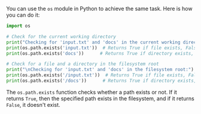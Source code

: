 You can use the `os` module in Python to achieve the same task. Here is how you can do it:

```python
import os

# Check for the current working directory
print("Checking for 'input.txt' and 'docs' in the current working directory:")
print(os.path.exists('input.txt'))  # Returns True if file exists, False otherwise
print(os.path.exists('docs'))      # Returns True if directory exists, False otherwise

# Check for a file and a directory in the filesystem root
print("\nChecking for 'input.txt' and 'docs' in the filesystem root:")
print(os.path.exists('/input.txt'))  # Returns True if file exists, False otherwise
print(os.path.exists('/docs'))      # Returns True if directory exists, False otherwise
```

The `os.path.exists` function checks whether a path exists or not. If it returns `True`, then the specified path exists in the filesystem, and if it returns `False`, it doesn't exist.
